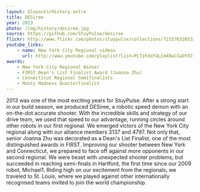 ```yaml
---
layout: $layouts/History.astro
title: DESiree
year: 2013
photo: /img/history/desiree.jpg
source: https://github.com/StuyPulse/desiree
flickr: http://www.flickr.com/photos/stuypulse/collections/72157632653333354/
youtube_links:
    - name: New York City Regional videos
      url: http://www.youtube.com/playlist?list=PLTzhdzF4LCm4DwCCwOt97IAM-h1MJkyTb 
awards:
    - New York City Regional Winner
    - FIRST Dean's List Finalist Award (Joanna Zhu)
    - Connecticut Regional Semifinalists
    - Monty Madness Quarterfinalist
---
```

2013 was one of the most exciting years for StuyPulse. After a strong start in our build season, we produced DESiree, a robotic speed demon with an on-the-dot accurate shooter. With the incredible skills and strategy of our drive team, we used that speed to our advantage, running circles around other robots in our first regional. We emerged victors of the New York City regional along with our alliance members 3137 and 4797. Not only that, senior Joanna Zhu was decorated as a Dean's List Finalist, one of the most distinguished awards in FIRST. Improving our shooter between New York and Connecticut, we prepared to face off against more opponents in our second regional. We were beset with unexpected shooter problems, but succeeded in reaching semi-finals in Hartford, the first time since our 2009 robot, Michael1. Riding high on our excitement from the regionals, we traveled to St. Louis, where we played against other internationally recognised teams invited to join the world championship.
